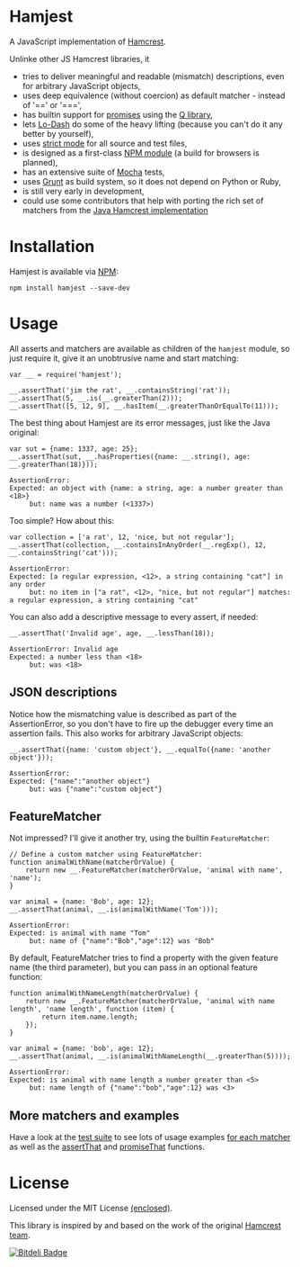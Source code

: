 Hamjest
=======

A JavaScript implementation of [Hamcrest](http://hamcrest.org).

Unlinke other JS Hamcrest libraries, it

* tries to deliver meaningful and readable (mismatch) descriptions, even for arbitrary JavaScript objects,
* uses deep equivalence (without coercion) as default matcher - instead of '==' or '===',
* has builtin support for [promises](http://promises-aplus.github.io/promises-spec/) using the [Q library](http://documentup.com/kriskowal/q/),
* lets [Lo-Dash](http://lodash.com) do some of the heavy lifting (because you can't do it any better by yourself),
* uses [strict mode](https://developer.mozilla.org/en-US/docs/Web/JavaScript/Reference/Functions_and_function_scope/Strict_mode) for all source and test files,
* is designed as a first-class [NPM module](https://npmjs.org) (a build for browsers is planned),
* has an extensive suite of [Mocha](http://visionmedia.github.io/mocha/) tests,
* uses [Grunt](http://gruntjs.com) as build system, so it does not depend on Python or Ruby,
* is still very early in development,
* could use some contributors that help with porting the rich set of matchers from the [Java Hamcrest implementation](http://hamcrest.org/JavaHamcrest/)

# Installation
Hamjest is available via [NPM](https://npmjs.org/package/hamjest):

    npm install hamjest --save-dev
    
# Usage
All asserts and matchers are available as children of the `hamjest` module, so just require it, give it an unobtrusive name and start matching:

	var __ = require('hamjest');
	
	__.assertThat('jim the rat', __.containsString('rat'));
	__.assertThat(5, __.is(__.greaterThan(2)));
	__.assertThat([5, 12, 9], __.hasItem(__.greaterThanOrEqualTo(11)));
    
The best thing about Hamjest are its error messages, just like the Java original:

	var sut = {name: 1337, age: 25};
	__.assertThat(sut, __.hasProperties({name: __.string(), age: __.greaterThan(18)}));

	AssertionError: 
	Expected: an object with {name: a string, age: a number greater than <18>}
	     but: name was a number (<1337>)

Too simple? How about this:

	var collection = ['a rat', 12, 'nice, but not regular'];
	__.assertThat(collection, __.containsInAnyOrder(__.regExp(), 12, __.containsString('cat')));

	AssertionError: 
	Expected: [a regular expression, <12>, a string containing "cat"] in any order
	     but: no item in ["a rat", <12>, "nice, but not regular"] matches: a regular expression, a string containing "cat"
	     
You can also add a descriptive message to every assert, if needed:

	__.assertThat('Invalid age', age, __.lessThan(18));

	AssertionError: Invalid age
	Expected: a number less than <18>
	     but: was <18>

## JSON descriptions

Notice how the mismatching value is described as part of the AssertionError, so you don't have to fire up the debugger every time an assertion fails. This also works for arbitrary JavaScript objects:

	__.assertThat({name: 'custom object'}, __.equalTo({name: 'another object'}));

    AssertionError: 
	Expected: {"name":"another object"}
	     but: was {"name":"custom object"}	

## FeatureMatcher
Not impressed? I'll give it another try, using the builtin `FeatureMatcher`:

	// Define a custom matcher using FeatureMatcher:
	function animalWithName(matcherOrValue) {
		return new __.FeatureMatcher(matcherOrValue, 'animal with name', 'name');
	}

	var animal = {name: 'Bob', age: 12};
	__.assertThat(animal, __.is(animalWithName('Tom')));

	AssertionError: 
	Expected: is animal with name "Tom"
	     but: name of {"name":"Bob","age":12} was "Bob"
	     
By default, FeatureMatcher tries to find a property with the given feature name (the third parameter), but you can pass in an optional feature function:

	function animalWithNameLength(matcherOrValue) {
		return new __.FeatureMatcher(matcherOrValue, 'animal with name length', 'name length', function (item) {
			return item.name.length;
		});
	}

	var animal = {name: 'bob', age: 12};
	__.assertThat(animal, __.is(animalWithNameLength(__.greaterThan(5))));

	AssertionError: 
	Expected: is animal with name length a number greater than <5>
	     but: name length of {"name":"bob","age":12} was <3>


## More matchers and examples
Have a look at the [test suite](./test/) to see lots of usage examples [for each matcher](./test/matchers/) as well as the [assertThat](./test/assertThatSpec.js) and [promiseThat](./test/promiseThatSpec.js) functions.


# License

Licensed under the MIT License [(enclosed)](./LICENSE). 

This library is inspired by and based on the work of the original [Hamcrest team](http://hamcrest.org).

[![Bitdeli Badge](https://d2weczhvl823v0.cloudfront.net/rluba/hamjest/trend.png)](https://bitdeli.com/free "Bitdeli Badge")
